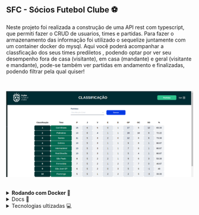 ## SFC - Sócios Futebol Clube ⚽

Neste projeto foi realizada a construção de uma API rest com typescript, que permiti fazer o CRUD de usuarios, times e partidas. Para fazer o armazenamento das informação foi utilizado o sequelize juntamente com um container docker do mysql. Aqui você poderá acompanhar a classficação dos seus times prediletos , podendo optar por ver seu desempenho fora de casa (visitante), em casa (mandante) e geral (visitante e mandante), pode-se também ver partidas em andamento e finalizadas, podendo filtrar pela qual quiser!

<br />

![Screenshot](img-example-tfc.png)

<br />

<details>
<summary><strong> Rodando com Docker 🐳 </strong></summary><br />


- O arquivo `docker-compose.yml` pode ser utilizado para executar a aplicação na sua máquina local, para isso é necessário executar o comando `npm run compose:up` na raiz do projeto.

</details>


  <details>
  <summary>
    Docs 📄
  </summary>

  <ul>
    <br />
   <li> Fazer login com a rota: /login (POST) </li>
   <li> Buscar times com a rota: /teams (GET) </li>
   <li> Buscar time pelo id com a rota: /teams/:id (GET) </li>
   <li> Buscar função com a rota: /login/role (GET) </li>
   <li> Buscar as partidas com a rota: /matches (GET) </li>
   <li> Finalizar uma partida com a rota: /matches/:id/finish (PATCH) </li>
   <li> Atualizar uma partida em andamento com a rota: /matches/:id (PATCH) </li>
   <li> Criar uma partida com a rota: /matches (POST) </li>
   <li> Buscar o ranking dos times de acordo com jogos em casa: /leaderboard/home (GET) </li>
   <li> Buscar o ranking dos times de acordo com jogos fora de casa: /leaderboard/away (GET) </li>
   <li> Buscar o ranking dos times de acordo com jogos em geral: /leaderboard (GET) </li>
  </ul>
 </details>


<details>
  <summary>
    Tecnologias ultizadas 💻
  </summary>

  <ul>
    <br />
    <li> Typescript </li>
    <li> Express </li>
    <li> Sequelize </li>
    <li> Json web token (JWT) </li>
    <li> Docker </li>
    <li> Mocha </li>
    <li> Chai </li>
  </ul>
 </details>

<br />
